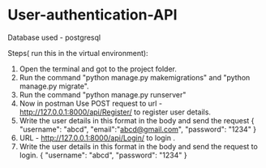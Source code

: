 # User-authentication-API

Database used - postgresql


Steps( run this in the virtual environment):
1) Open the terminal and got to the project folder.
2) Run the command "python manage.py makemigrations" and "python manage.py migrate".
3) Run the command "python manage.py runserver"
4) Now in postman Use POST request to url - http://127.0.0.1:8000/api/Register/ to register user details.
5) Write the user details in this format in the body and send the request
    {
    "username": "abcd",
    "email":"abcd@gmail.com",
    "password": "1234"
    } 
6) URL - http://127.0.0.1:8000/api/Login/ to login .
7) Write the user details in this format in the body and send the request to login.
     {
    "username": "abcd",
    "password": "1234"
    } 
